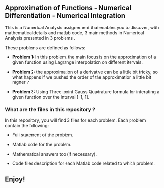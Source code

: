 ## **Approximation of Functions - Numerical Differentiation - Numerical Integration**

This is a Numerical Analysis assignement that enables you to discover, with mathematical details and matlab code, 
3 main methods in Numerical Analysis presented in 3 problems .

These problems are defined as follows:

- **Problem 1:** In this problem, the main focus is on the approximation of a given function
using Lagrange interpolation on different itervals.

- **Problem 2:** the approximation of a derivative can be a little bit tricky, so what happens 
if we pushed the order of the approximation a little bit higher ?

- **Problem 3:** Using Three-point Gauss Quadrature formula for interating a given function over 
the interval [-1, 1].


### **What are the files in this repository ?**

In this repository, you will find 3 files for each problem. Each problem contain the following:

- Full statement of the problem.

- Matlab code for the problem.

- Mathematical answers too (if necessary).

- Code files description for each Matlab code related to which problem.


## **Enjoy!**
